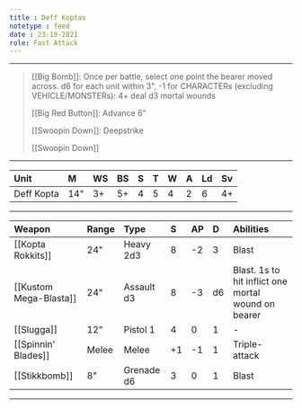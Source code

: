 ```yaml
---
title : Deff Koptas
notetype : feed
date : 23-10-2021
role: Fast Attack
---
```


---

> [[Big Bomb]]: Once per battle, select one point the bearer moved across. d6 for each unit within 3", -1 for CHARACTERs (excluding VEHICLE/MONSTERs): 4+ deal d3 mortal wounds
> 
> [[Big Red Button]]: Advance 6"
> 
> [[Swoopin Down]]: Deepstrike
> 
> [[Swoopin Down]]

---

| Unit     | M   | WS  | BS  | S   | T   | W   | A   | Ld  | Sv  |
|:-------- |:--- |:--- |:--- |:--- |:--- |:--- |:--- |:--- |:--- |
| Deff Kopta | 14" | 3+ | 5+ | 4 | 5 | 4 | 2 | 6 | 4+ |

---

| Weapon                 | Range | Type       | S   | AP  | D   | Abilities                                           |
|:---------------------- |:----- |:---------- |:--- |:--- |:--- |:--------------------------------------------------- |
| [[Kopta Rokkits]]      | 24"   | Heavy 2d3  | 8   | -2  | 3   | Blast                                               |
| [[Kustom Mega-Blasta]] | 24"   | Assault d3 | 8   | -3  | d6  | Blast. 1s to hit inflict one mortal wound on bearer |
| [[Slugga]]             | 12"   | Pistol 1   | 4   | 0   | 1   | -                                                   |
| [[Spinnin' Blades]]    | Melee | Melee      | +1  | -1  | 1   | Triple-attack                                       |
| [[Stikkbomb]]          | 8"    | Grenade d6 | 3   | 0   | 1   | Blast                                               |

---